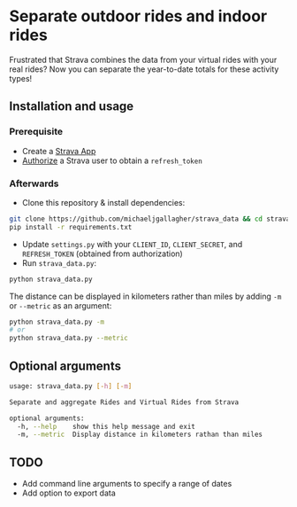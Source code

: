 # Separate outdoor rides and indoor rides

Frustrated that Strava combines the data from your virtual rides with your real rides?
Now you can separate the year-to-date totals for these activity types!

## Installation and usage

### Prerequisite

- Create a [Strava App](https://www.strava.com/settings/api)
- [Authorize](https://developers.strava.com/docs/authentication/#tokenexchange) a Strava user to obtain a `refresh_token`

### Afterwards

- Clone this repository & install dependencies:

```bash
git clone https://github.com/michaeljgallagher/strava_data && cd strava_data
pip install -r requirements.txt
```

- Update `settings.py` with your `CLIENT_ID`, `CLIENT_SECRET`, and `REFRESH_TOKEN` (obtained from authorization)
- Run `strava_data.py`:

```bash
python strava_data.py
```

The distance can be displayed in kilometers rather than miles by adding `-m` or `--metric` as an argument:

```bash
python strava_data.py -m
# or
python strava_data.py --metric
```

## Optional arguments

```bash
usage: strava_data.py [-h] [-m]

Separate and aggregate Rides and Virtual Rides from Strava

optional arguments:
  -h, --help    show this help message and exit
  -m, --metric  Display distance in kilometers rathan than miles
```

## TODO

- Add command line arguments to specify a range of dates
- Add option to export data
